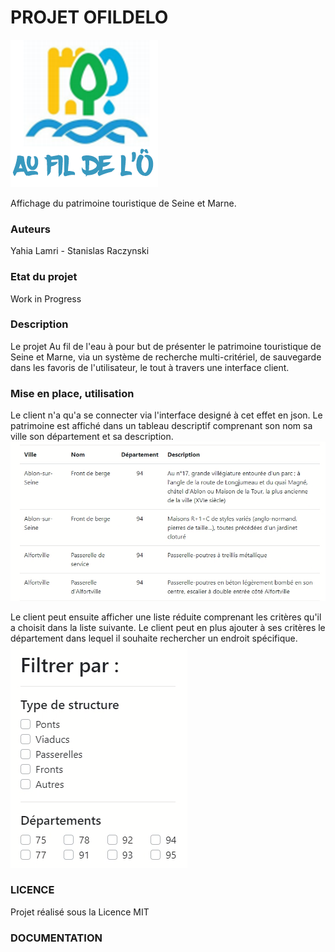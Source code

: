 # **PROJET OFILDELO**
![](readmeimg/logo.png "Au fil de l'Ô")

Affichage du patrimoine touristique de Seine et Marne.

### **Auteurs**

Yahia Lamri - Stanislas Raczynski

### **Etat du projet**

Work in Progress

### **Description**

Le projet Au fil de l'eau à pour but de présenter le patrimoine touristique de Seine et Marne, via un système de recherche multi-critériel, de sauvegarde dans les favoris de l'utilisateur, le tout à travers une interface client.

### **Mise en place, utilisation**

Le client n'a qu'a se connecter via l'interface designé à cet effet en json. Le patrimoine est affiché dans un tableau descriptif comprenant son nom sa ville son département et sa description.
![](readmeimg/affichage.png "Affichage du patrimoine")

Le client peut ensuite afficher une liste réduite comprenant les critères qu'il a choisit dans la liste suivante. Le client peut en plus ajouter à ses critères le département dans lequel il souhaite rechercher un endroit spécifique.
![](readmeimg/filtres.png "Filtres Multi-critères")



### **LICENCE**

Projet réalisé sous la Licence MIT

### **DOCUMENTATION**

